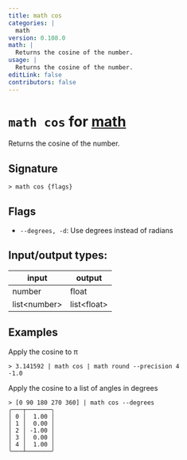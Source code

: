 ```yaml
---
title: math cos
categories: |
  math
version: 0.108.0
math: |
  Returns the cosine of the number.
usage: |
  Returns the cosine of the number.
editLink: false
contributors: false
---
```

<!-- This file is automatically generated. Please edit the command in https://github.com/nushell/nushell instead. -->

# `math cos` for [math](/commands/categories/math.md)

<div class='command-title'>Returns the cosine of the number.</div>

## Signature

```> math cos {flags} ```

## Flags

 -  `--degrees, -d`: Use degrees instead of radians


## Input/output types:

| input        | output      |
| ------------ | ----------- |
| number       | float       |
| list&lt;number&gt; | list&lt;float&gt; |
## Examples

Apply the cosine to π
```nu
> 3.141592 | math cos | math round --precision 4
-1.0
```

Apply the cosine to a list of angles in degrees
```nu
> [0 90 180 270 360] | math cos --degrees
╭───┬───────╮
│ 0 │  1.00 │
│ 1 │  0.00 │
│ 2 │ -1.00 │
│ 3 │  0.00 │
│ 4 │  1.00 │
╰───┴───────╯

```
